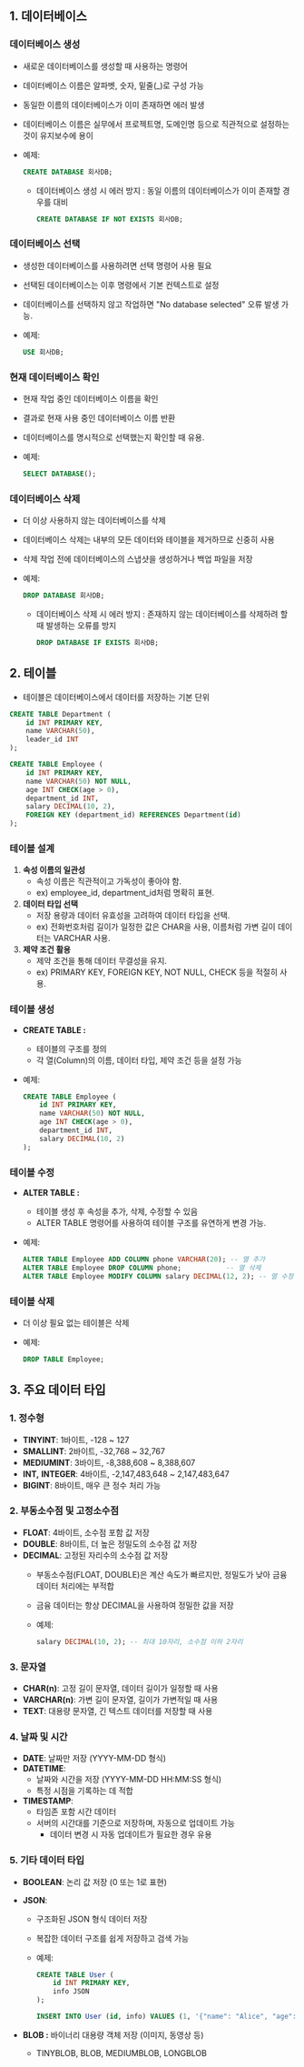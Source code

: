 ## 1. 데이터베이스

### 데이터베이스 생성

- 새로운 데이터베이스를 생성할 때 사용하는 명령어
- 데이터베이스 이름은 알파벳, 숫자, 밑줄(_)로 구성 가능
- 동일한 이름의 데이터베이스가 이미 존재하면 에러 발생
- 데이터베이스 이름은 실무에서 프로젝트명, 도메인명 등으로 직관적으로 설정하는 것이 유지보수에 용이
- 예제:
    
    ```sql
    CREATE DATABASE 회사DB;
    ```
    
    - 데이터베이스 생성 시 에러 방지 : 동일 이름의 데이터베이스가 이미 존재할 경우를 대비
        
        ```sql
        CREATE DATABASE IF NOT EXISTS 회사DB;
        ```
        

### 데이터베이스 선택

- 생성한 데이터베이스를 사용하려면 선택 명령어 사용 필요
- 선택된 데이터베이스는 이후 명령에서 기본 컨텍스트로 설정
- 데이터베이스를 선택하지 않고 작업하면 "No database selected" 오류 발생 가능.
- 예제:
    
    ```sql
    USE 회사DB;
    ```
    

### 현재 데이터베이스 확인

- 현재 작업 중인 데이터베이스 이름을 확인
- 결과로 현재 사용 중인 데이터베이스 이름 반환
- 데이터베이스를 명시적으로 선택했는지 확인할 때 유용.
- 예제:
    
    ```sql
    SELECT DATABASE();
    ```
    

### 데이터베이스 삭제

- 더 이상 사용하지 않는 데이터베이스를 삭제
- 데이터베이스 삭제는 내부의 모든 데이터와 테이블을 제거하므로 신중히 사용
- 삭제 작업 전에 데이터베이스의 스냅샷을 생성하거나 백업 파일을 저장
- 예제:
    
    ```sql
    DROP DATABASE 회사DB;
    ```
    
    - 데이터베이스 삭제 시 에러 방지 : 존재하지 않는 데이터베이스를 삭제하려 할 때 발생하는 오류를 방지
        
        ```sql
        DROP DATABASE IF EXISTS 회사DB;
        ```
        

## 2. 테이블

- 테이블은 데이터베이스에서 데이터를 저장하는 기본 단위

```sql
CREATE TABLE Department (
    id INT PRIMARY KEY,
    name VARCHAR(50),
    leader_id INT
);

CREATE TABLE Employee (
    id INT PRIMARY KEY,
    name VARCHAR(50) NOT NULL,
    age INT CHECK(age > 0),
    department_id INT,
    salary DECIMAL(10, 2),
    FOREIGN KEY (department_id) REFERENCES Department(id)
);
```

### 테이블 설계

1. **속성 이름의 일관성**
    - 속성 이름은 직관적이고 가독성이 좋아야 함.
    - ex) employee_id, department_id처럼 명확히 표현.
2. **데이터 타입 선택**
    - 저장 용량과 데이터 유효성을 고려하여 데이터 타입을 선택.
    - ex) 전화번호처럼 길이가 일정한 값은 CHAR을 사용, 이름처럼 가변 길이 데이터는 VARCHAR 사용.
3. **제약 조건 활용**
    - 제약 조건을 통해 데이터 무결성을 유지.
    - ex) PRIMARY KEY, FOREIGN KEY, NOT NULL, CHECK 등을 적절히 사용.

### 테이블 생성

- **CREATE TABLE :**
    - 테이블의 구조를 정의
    - 각 열(Column)의 이름, 데이터 타입, 제약 조건 등을 설정 가능
- 예제:
    
    ```sql
    CREATE TABLE Employee (
        id INT PRIMARY KEY,
        name VARCHAR(50) NOT NULL,
        age INT CHECK(age > 0),
        department_id INT,
        salary DECIMAL(10, 2)
    );
    ```
    

### 테이블 수정

- **ALTER TABLE :**
    - 테이블 생성 후 속성을 추가, 삭제, 수정할 수 있음
    - ALTER TABLE 명령어를 사용하여 테이블 구조를 유연하게 변경 가능.
- 예제:
    
    ```sql
    ALTER TABLE Employee ADD COLUMN phone VARCHAR(20); -- 열 추가
    ALTER TABLE Employee DROP COLUMN phone;           -- 열 삭제
    ALTER TABLE Employee MODIFY COLUMN salary DECIMAL(12, 2); -- 열 수정
    ```
    

### 테이블 삭제

- 더 이상 필요 없는 테이블은 삭제
- 예제:
    
    ```sql
    DROP TABLE Employee;
    ```
    

## 3. 주요 데이터 타입

### **1. 정수형**

- **TINYINT**: 1바이트, -128 ~ 127
- **SMALLINT**: 2바이트, -32,768 ~ 32,767
- **MEDIUMINT**: 3바이트, -8,388,608 ~ 8,388,607
- **INT,** **INTEGER**: 4바이트, -2,147,483,648 ~ 2,147,483,647
- **BIGINT**: 8바이트, 매우 큰 정수 처리 가능

### **2. 부동소수점 및 고정소수점**

- **FLOAT**: 4바이트, 소수점 포함 값 저장
- **DOUBLE**: 8바이트, 더 높은 정밀도의 소수점 값 저장
- **DECIMAL**: 고정된 자리수의 소수점 값 저장
    - 부동소수점(FLOAT, DOUBLE)은 계산 속도가 빠르지만, 정밀도가 낮아 금융 데이터 처리에는 부적합
    - 금융 데이터는 항상 DECIMAL을 사용하여 정밀한 값을 저장
    - 예제:
        
        ```sql
        salary DECIMAL(10, 2); -- 최대 10자리, 소수점 이하 2자리
        ```
        

### **3. 문자열**

- **CHAR(n)**: 고정 길이 문자열, 데이터 길이가 일정할 때 사용
- **VARCHAR(n)**: 가변 길이 문자열, 길이가 가변적일 때 사용
- **TEXT**: 대용량 문자열, 긴 텍스트 데이터를 저장할 때 사용

### **4. 날짜 및 시간**

- **DATE**: 날짜만 저장 (YYYY-MM-DD 형식)
- **DATETIME**:
    - 날짜와 시간을 저장 (YYYY-MM-DD HH:MM:SS 형식)
    - 특정 시점을 기록하는 데 적합
- **TIMESTAMP**:
    - 타임존 포함 시간 데이터
    - 서버의 시간대를 기준으로 저장하며, 자동으로 업데이트 가능
        - 데이터 변경 시 자동 업데이트가 필요한 경우 유용

### **5. 기타 데이터 타입**

- **BOOLEAN**: 논리 값 저장 (0 또는 1로 표현)
- **JSON**:
    - 구조화된 JSON 형식 데이터 저장
    - 복잡한 데이터 구조를 쉽게 저장하고 검색 가능
    - 예제:
        
        ```sql
        CREATE TABLE User (
            id INT PRIMARY KEY,
            info JSON
        );
        
        INSERT INTO User (id, info) VALUES (1, '{"name": "Alice", "age": 30}');
        ```
        
- **BLOB :** 바이너리 대용량 객체 저장 (이미지, 동영상 등)
    - TINYBLOB, BLOB, MEDIUMBLOB, LONGBLOB